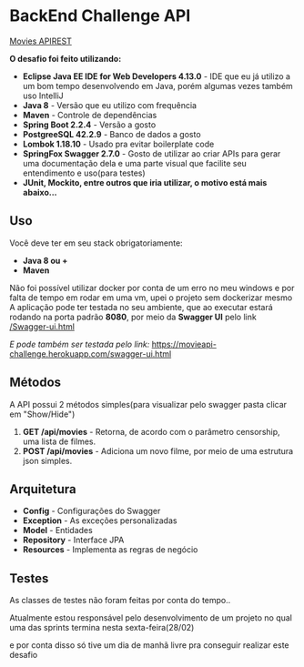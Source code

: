 
# BackEnd Challenge API
[Movies APIREST](https://movieapi-challenge.herokuapp.com/swagger-ui.html)

**O desafio foi feito utilizando:**

 - **Eclipse Java EE IDE for Web Developers 4.13.0** - IDE que eu já utilizo a um bom tempo desenvolvendo em Java, porém algumas vezes também uso IntelliJ
 - **Java 8** - Versão que eu utilizo com frequência
 - **Maven** - Controle de dependências
 - **Spring Boot 2.2.4** - Versão a gosto
 - **PostgreeSQL 42.2.9** - Banco de dados a gosto
 - **Lombok 1.18.10** - Usado pra evitar boilerplate code
 - **SpringFox Swagger 2.7.0** - Gosto de utilizar ao criar APIs para gerar
   uma documentação dela e uma parte visual que facilite seu
   entendimento e uso(para testes)
 - **JUnit, Mockito, entre outros que iria utilizar, o motivo está mais
   abaixo...**

  

## Uso

Você deve ter em seu stack obrigatoriamente:

 - **Java 8 ou +**
 - **Maven**

Não foi possível utilizar docker por conta de um erro no meu windows e por falta de tempo em rodar em uma vm, upei o projeto sem dockerizar mesmo
A aplicação pode ter testada no seu ambiente, que ao executar estará rodando na porta padrão **8080**, por meio da **Swagger UI** pelo link [/Swagger-ui.html](/Swagger-ui.html)

*E pode também ser testada pelo link:* https://movieapi-challenge.herokuapp.com/swagger-ui.html

## Métodos

A API possui 2 métodos simples(para visualizar pelo swagger pasta clicar em "Show/Hide")

 1. **GET /api/movies** - Retorna, de acordo com o parâmetro censorship, uma lista de filmes.
 2. **POST /api/movies** - Adiciona um novo filme, por meio de uma estrutura json simples.

  
## Arquitetura

 - **Config** - Configurações do Swagger
 - **Exception** - As exceções personalizadas
 - **Model** - Entidades
 - **Repository** - Interface JPA
 - **Resources** - Implementa as regras de negócio

  
## Testes

As classes de testes não foram feitas por conta do tempo..

Atualmente estou responsável pelo desenvolvimento de um projeto no qual uma das sprints termina nesta sexta-feira(28/02)

e por conta disso só tive um dia de manhã livre pra conseguir realizar este desafio